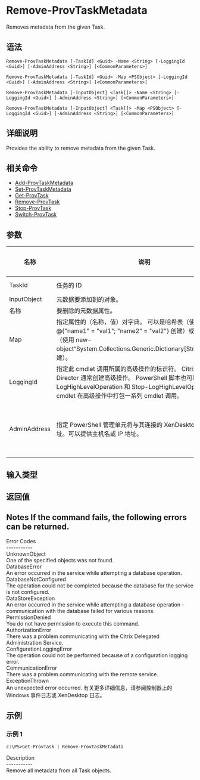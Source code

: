 # Remove-ProvTaskMetadata

Removes metadata from the given Task.

## 语法

    Remove-ProvTaskMetadata [-TaskId] <Guid> -Name <String> [-LoggingId <Guid>] [-AdminAddress <String>] [<CommonParameters>]
    
    Remove-ProvTaskMetadata [-TaskId] <Guid> -Map <PSObject> [-LoggingId <Guid>] [-AdminAddress <String>] [<CommonParameters>]
    
    Remove-ProvTaskMetadata [-InputObject] <Task[]> -Name <String> [-LoggingId <Guid>] [-AdminAddress <String>] [<CommonParameters>]
    
    Remove-ProvTaskMetadata [-InputObject] <Task[]> -Map <PSObject> [-LoggingId <Guid>] [-AdminAddress <String>] [<CommonParameters>]
    

## 详细说明

Provides the ability to remove metadata from the given Task.

## 相关命令

- [Add-ProvTaskMetadata](Add-ProvTaskMetadata.html)
- [Set-ProvTaskMetadata](Set-ProvTaskMetadata.html)
- [Get-ProvTask](Get-ProvTask.html)
- [Remove-ProvTask](Remove-ProvTask.html)
- [Stop-ProvTask](Stop-ProvTask.html)
- [Switch-ProvTask](Switch-ProvTask.html)

## 参数

| 名称           | 说明                                                                                                                                                                     | 是否必需？ | 管道输入                           | 默认值                                   |
| ------------ | ---------------------------------------------------------------------------------------------------------------------------------------------------------------------- | ----- | ------------------------------ | ------------------------------------- |
| TaskId       | 任务的 ID                                                                                                                                                                 | true  | true (ByValue, ByPropertyName) |                                       |
| InputObject  | 元数据要添加到的对象。                                                                                                                                                            | true  | true (ByValue)                 |                                       |
| 名称           | 要删除的元数据属性。                                                                                                                                                             | true  | false                          |                                       |
| Map          | 指定属性的（名称，值）对字典。 可以是哈希表（使用 @{"name1" = "val1"; "name2" = "val2"} 创建）或字符串字典（使用 new-object“System.Collections.Generic.Dictionary[String,String]”创建）。                      | true  | true (ByValue)                 |                                       |
| LoggingId    | 指定此 cmdlet 调用所属的高级操作的标识符。 Citrix Studio 和 Director 通常创建高级操作。 PowerShell 脚本也可以借助 Start-LogHighLevelOperation 和 Stop-LogHighLevelOperation cmdlet 在高级操作中打包一系列 cmdlet 调用。 | false | false                          |                                       |
| AdminAddress | 指定 PowerShell 管理单元将与其连接的 XenDesktop 控制器的地址。可以提供主机名或 IP 地址。                                                                                                             | false | false                          | Localhost。一旦有 cmdlet 提供了某个值，此值将变为默认值。 |

## 输入类型

### 

## 返回值

### 

## Notes If the command fails, the following errors can be returned.  
Error Codes  
\---\---\-----  
UnknownObject  
One of the specified objects was not found.  
DatabaseError  
An error occurred in the service while attempting a database operation.  
DatabaseNotConfigured  
The operation could not be completed because the database for the service is not configured.  
DataStoreException  
An error occurred in the service while attempting a database operation - communication with the database failed for various reasons.  
PermissionDenied  
You do not have permission to execute this command.  
AuthorizationError  
There was a problem communicating with the Citrix Delegated Administration Service.  
ConfigurationLoggingError  
The operation could not be performed because of a configuration logging error.  
CommunicationError  
There was a problem communicating with the remote service.  
ExceptionThrown  
An unexpected error occurred. 有关更多详细信息，请参阅控制器上的 Windows 事件日志或 XenDesktop 日志。

## 示例

### 示例 1

    c:\PS>Get-ProvTask | Remove-ProvTaskMetadata
    

Description  
\---\---\-----  
Remove all metadata from all Task objects.